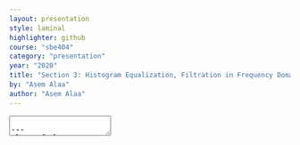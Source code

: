 ```yaml
---
layout: presentation
style: laminal
highlighter: github
course: "sbe404"
category: "presentation"
year: "2020"
title: "Section 3: Histogram Equalization, Filtration in Frequency Domain, and Hough Transform"
by: "Asem Alaa"
author: "Asem Alaa"
---
```



<textarea id="source">

---
class: left, top
## Histogram Processing: Equalization

* Intensity image (3 bits): [0-7]
* Image size = 64x64 = 4096

### Step 1: Compute the discrete PDF (histogram)

--
.center[<img style="width:40%" src="../images/histexample.png"> <img style="width:40%" src="../images/pdfexample.png">]

---
class: left, top

## Histogram Processing: Equalization (cont'd)

### Step 2: Compute the discrete CDF (cumulative histogram)

| `i` | accumulative | accumulative x 7 | rounded |
|--|--|--|--|
| `s0` | 0.19 | 1.33 | 1 |
| `s1` | 0.44 | 3.08 | 3 |
| `s2` | 0.65 | 4.55 | 5 |
| `s3` | 0.81 | 5.67 | 6 |
| `s4` | 0.89 | 6.23 | 6 |
| `s5` | 0.95 | 6.65 | 7 |
| `s6` | 0.98 | 6.86 | 7 |
| `s7` | 1.00 | 7.00 | 7 |

---
class: left, top
## Histogram Processing: Equalization (cont'd)

### Step 2: Compute the discrete CDF (cumulative histogram)

.center[<img style="width:40%" src="../images/pdfexample.png"> ===> <img style="width:40%" src="../images/cdfexample.png">]


---
class: left, top
## Histogram Processing: Equalization (cont'd)

### Step 3: Use the previous table to map the pixels values

--
.center[<img style="width:40%" src="../images/equalizedexample.png"> ]


---
class: left, top
## Histogram Processing: Matching

* Intensity image (3 bits): [0-7]
* Image size = 64x64 = 4096
--
* Obtain an image with an **arbitrary distribution** instead of a uniform distribution
--
* Target distribution

.center[<img style="width:40%" src="../images/targetpdf.png"> ]

---
class: left, top
## Histogram Processing: Matching (cont'd)

### Step 1: Obtain the scaled histogram equalized values (previous example)

* `s0` = 1   `s1` = 3   `s2` = 5   `s3` = 6
* `s4` = 7   `s5` = 7   `s6` = 7   `s7` = 7

---
class: left, top
## Histogram Processing: Matching (cont'd)

### Step 2: compute the discrete CDF of the target distribution

| `i` |  accumulative x 7 | rounded |
|--|--|--|
| `z0` | 0.00 | 0 |
| `z1` | 0.00 | 0 |
| `z2` | 0.00 | 0 |
| `z3` | 1.05 | 1 |
| `z4` | 2.45 | 2 |
| `z5` | 4.55 | 5 |
| `z6` | 5.95 | 6 |
| `z7` | 7.00 | 7 |


---
class: left, top
## Histogram Processing: Matching

### Step 2: compute the discrete CDF of the target distribution

.center[<img style="width:40%" src="../images/targetpdf.png"> ===> <img style="width:40%" src="../images/targetcdf.png">]

---
class: left, top
## Histogram Processing: Matching

### Step 3: use the previous table to map the pixels values

--
.center[<img style="width:40%" src="../images/matchedexample.png"> ]

</textarea>
